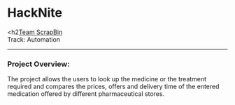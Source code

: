 # HackNite
<h2<u>Team ScrapBin</u>
<br>
Track: Automation</h2>
<hr>
<h3>Project Overview:</h3>
<p>The project allows the users to look up the medicine or the treatment required and compares the prices, offers and delivery time of the entered medication offered by different pharmaceutical stores.</p>
<h3></h3>
